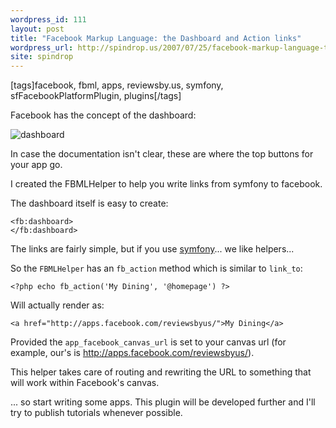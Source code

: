 ```yaml
---
wordpress_id: 111
layout: post
title: "Facebook Markup Language: the Dashboard and Action links"
wordpress_url: http://spindrop.us/2007/07/25/facebook-markup-language-the-dashboard-and-action-links/
site: spindrop
---
```

[tags]facebook, fbml, apps, reviewsby.us, symfony, sfFacebookPlatformPlugin, plugins[/tags]

Facebook has the concept of the dashboard:

![dashboard](http://developers.facebook.com/images/fbml_dashboard.gif)

In case the documentation isn't clear, these are where the top buttons for your app go.

I created the FBMLHelper to help you write links from symfony to facebook.

The dashboard itself is easy to create:

	<fb:dashboard>
	</fb:dashboard>

The links are fairly simple, but if you use [symfony][]...  we like helpers... 

So the `FBMLHelper` has an `fb_action` method which is similar to `link_to`:

  	<?php echo fb_action('My Dining', '@homepage') ?>

Will actually render as:

	<a href="http://apps.facebook.com/reviewsbyus/">My Dining</a>

Provided the `app_facebook_canvas_url` is set to your canvas url (for example, our's is http://apps.facebook.com/reviewsbyus/).

This helper takes care of routing and rewriting the URL to something that will work within Facebook's canvas.

... so start writing some apps.  This plugin will be developed further and I'll try to publish tutorials whenever possible.

[rbu]: http://reviewsby.us/
[symfony]: http://symfony-project.com/
